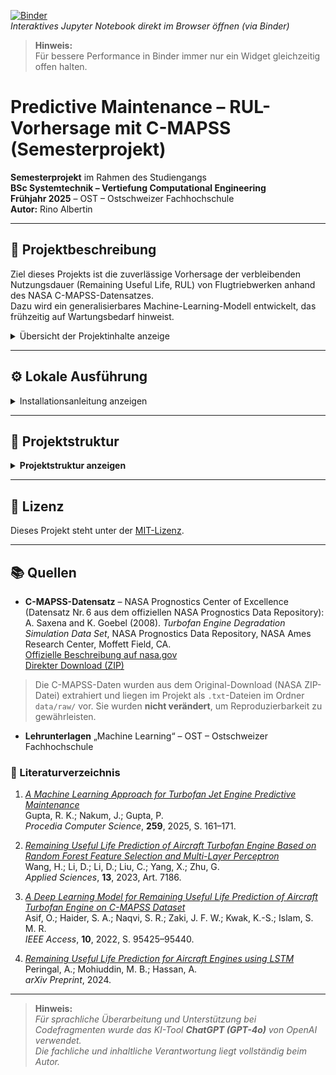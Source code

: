 [![Binder](https://mybinder.org/badge_logo.svg)](https://mybinder.org/v2/gh/Rinovative/cmapss-rul-prediction/HEAD)  
_Interaktives Jupyter Notebook direkt im Browser öffnen (via Binder)_

> **Hinweis:**  
> Für bessere Performance in Binder immer nur ein Widget gleichzeitig offen halten.

# Predictive Maintenance – RUL-Vorhersage mit C-MAPSS (Semesterprojekt)

**Semesterprojekt** im Rahmen des Studiengangs  
**BSc Systemtechnik – Vertiefung Computational Engineering**  
**Frühjahr 2025** – OST – Ostschweizer Fachhochschule  
**Autor:** Rino Albertin

---

## 📌 Projektbeschreibung

Ziel dieses Projekts ist die zuverlässige Vorhersage der verbleibenden Nutzungsdauer (Remaining Useful Life, RUL) von Flugtriebwerken anhand des NASA C-MAPSS-Datensatzes.  
Dazu wird ein generalisierbares Machine-Learning-Modell entwickelt, das frühzeitig auf Wartungsbedarf hinweist.

<details>
<summary>Übersicht der Projektinhalte anzeige</summary>

- **EDA**  
  - Mit **interaktiven Widgets** lassen sich für jeden Datensatz die vier Analyse-Sektionen (Übersicht, Settings, Sensoren, Cluster) ein- und ausklappen.  
  - **op_settings** werden über Lebensdauerkennzahlen, Verteilungsplots und Heatmaps analysiert.  
  - **Sensoren** werden mittels Zeitreihen-Overlays, Box-/Violin-Plots und trend-normalisierten Kurven untersucht.  
  - **Cluster** werden über t-SNE/DBSCAN erkannt, Sankey-Übergänge visualisiert und Eintrittszeitpunkte ausgewertet.  

- **Feature Engineering**  
  - Durch **kombinierte Features** wie Druck-Temperatur-Verhältnisse und Drehzahl-Differenzen werden komplexe Zusammenhänge abgebildet.  
  - **Teillauf-Simulation**: Bei 25 % der Einheiten wird zufällig 0 – 25 % der letzten Zyklen gekürzt, um reale unvollständige Laufzeiten zu simulieren.  
  - Zur **Normierung & Skalierung** wird die Zykluszeit auf [0, 1] normiert und pro op_cond-Gruppe z-standardisiert.  
  - Die **Zustandserkennung per Clusteranalyse** erfolgt über t-SNE/DBSCAN; anschließend wird ein Random-Forest-Klassifikator auf den Clusterlabels trainiert und diese Labels im Testset als Feature eingebunden.  
  - In **temporalen Fenstern** (± 0.25 um 25 %, 50 % und 75 % der normierten Laufzeit) werden Slope, R², Range, Mean-Diff, etc. extrahiert.  
  - Die **Feature Selection** wird mittels Random-Forest-Importance durchgeführt, um unwichtige Merkmale zu eliminieren.  

- **Modellierung & Optimierung**  
  - Verschiedene **Modelle** (Linear, Ridge, Lasso, Random Forest, Gradient Boosting, SVR, KNN, Decision Tree) werden verglichen.  
  - Durch **gewichtete Samples** mit exponentiell abnehmenden Gewichten bei niedriger RUL wird die Sensitivität auf kritische Phasen erhöht.  
  - Das **Hyperparameter-Tuning** erfolgt zweistufig auf Basis des NASA-Scores: zunächst Grobes GridSearchCV, anschliessend RandomizedSearchCV.  

- **Evaluation & Interpretation**  
  - Mit den **Metriken** RMSE, R² und asymmetrischem NASA-Score wird die Modellgüte bewertet.  
  - **Residuen- und Vorhersageplots** werden zur Identifikation systematischer Abweichungen verwendet.  
  - **XAI**-Methoden (SHAP Beeswarm/Waterfall, Partial Dependence Plots, Gini-Importance) werden eingesetzt, um globale und lokale Feature-Effekte zu erklären.  

- **Generalmodell**  
  - Durch die **Zusammenführung von FD001–FD004** wird ein umfassendes Trainingsset geschaffen.  
  - Die **Pipeline-Anpassung** wird für heterogene op_cond-Gruppen optimiert.  
  - Die **besten Modelle und Hyperparameter** aus den Einzelszenarien werden ins Generalmodell übernommen.  

Eine interaktive Notebook-Dokumentation mit zahlreichen Visualisierungen erlaubt einen vollständigen Einblick in alle Schritte.
</details>

---

## ⚙️ Lokale Ausführung
<details>
<summary>Installationsanleitung anzeigen</summary>

1. Repository klonen:
   ```bash
   git clone https://github.com/Rinovative/cmapss-rul-prediction.git
   cd cmapss-rul-prediction
   ```

2. Abhängigkeiten installieren:
   ```bash
   poetry install
   ```

3. Notebook starten:
   ```bash
   poetry run jupyter notebook
   ```

4. Notebook öffnen:  
   `ML_End2End_Projekt_Rino_Albertin_Predictive_Maintenance.ipynb`
</details>

---

## 📂 Projektstruktur
<details>
<summary><strong>Projektstruktur anzeigen</strong></summary>

```bash
.
├── .github/                         # GitHub Actions (CI)
├── cache/                           # Zwischengespeicherte Ergebnisse (Plots, Clusterlabels etc.)
│   ├── fd001/                   
│   ├── fd002/                   
│   ├── fd003/                   
│   ├── fd004/                   
│   └── fdall/
├── data/                            # Originaldaten
├── images/                          # Grafiken (z. B. Triebwerksdiagramm)
├── models/                          # Modellartefakte
│   ├── fd001/
│   ├── fd002/
│   ├── fd003/
│   ├── fd004/
│   └── fdall/
├── src/                             # Quellcode (modular aufgebaut)
│   ├── eda/                         # Explorative Datenanalyse
│   │   ├── __init__.py              
│   │   ├── eda_clustering.py        # Clusteranalyse mit t-SNE & DBSCAN
│   │   ├── eda_life.py              # Lebensdauerverteilung & Analyse
│   │   ├── eda_opsetting.py         # Analyse der Operationsbedingungen (Settings)
│   │   └── eda_sensors.py           # Sensorverläufe, Korrelationen & Klassifikationen
│   │
│   ├── fe/                          # Feature Engineering
│   │   ├── __init__.py              
│   │   ├── feature_selection.py     # Auswahl relevanter Merkmale
│   │   ├── preprocessing.py         # Vorverarbeitungsschritte (z. B. Normalisierung)
│   │   └── temporal_features.py     # Zeitreihenbasierte Features (z. B. rollierende Fenster)
│   │
│   ├── models/                      # Modelltraining & Bewertung
│   │   ├── __init__.py              
│   │   ├── hyperparameter_tuning.py # GridSearch & RandomSearch für Modelloptimierung
│   │   ├── interpretation.py        # Modellinterpretation (z. B. SHAP-Waterfalls)
│   │   ├── models.py                # Modell-Wrapper & Training / Evaluation
│   │   └── plotting.py              # Visualisierung der Modellresultate & Fehlerverteilung
│   │
│   └── util/                        # Hilfsfunktionen & Projektinfrastruktur
│       ├── poetry/                 
│       │   ├── poetry_lint.py        # Linting für GitHub Actions (Black, isort, flake8 etc.)
│       │   └── __init__.py         
│       ├── __init__.py             
│       ├── cache_util.py            # Automatisches Speichern und Laden von Plots und Ergebnissen
│       ├── data_loader.py           # Einlesen und Aufbereiten der C-MAPSS-Daten
│       ├── nb_util.py               # Jupyter-Notebook-Hilfen (Widgets, Interaktivität)
│       └── normalization.py         # Z-Norm & weitere Skalierungsfunktionen
│
├── .gitignore                       # Ausschlussregeln für Git
├── LICENSE                          # Lizenzdatei (MIT License)
├── ML_End2End_Projekt_*.ipynb       # Haupt-Notebook
├── poetry.lock                      # Fixierte Abhängigkeiten
├── pyproject.toml                   # Poetry-Projektdefinition
├── README.md                        # Projektübersicht (diese Datei)
├── requirements.txt                 # Alternativ zu Poetry – nötig für Binder
└── runtime.txt                      # Binder-konforme Python-Version
```
</details>

---

## 📄 Lizenz

Dieses Projekt steht unter der [MIT-Lizenz](LICENSE).

---

## 📚 Quellen

- **C-MAPSS-Datensatz** – NASA Prognostics Center of Excellence (Datensatz Nr. 6 aus dem offiziellen NASA Prognostics Data Repository):  
  A. Saxena and K. Goebel (2008). *Turbofan Engine Degradation Simulation Data Set*, NASA Prognostics Data Repository, NASA Ames Research Center, Moffett Field, CA.  
  [Offizielle Beschreibung auf nasa.gov](https://www.nasa.gov/intelligent-systems-division/discovery-and-systems-health/pcoe/pcoe-data-set-repository/)  
  [Direkter Download (ZIP)](https://phm-datasets.s3.amazonaws.com/NASA/6.+Turbofan+Engine+Degradation+Simulation+Data+Set.zip)

> Die C-MAPSS-Daten wurden aus dem Original-Download (NASA ZIP-Datei) extrahiert und liegen im Projekt als `.txt`-Dateien im Ordner `data/raw/` vor. Sie wurden **nicht verändert**, um Reproduzierbarkeit zu gewährleisten.

- **Lehrunterlagen** „Machine Learning“ – OST – Ostschweizer Fachhochschule

### 📖 Literaturverzeichnis

1. [*A Machine Learning Approach for Turbofan Jet Engine Predictive Maintenance*](https://doi.org/10.1016/j.procs.2025.03.317)  
   Gupta, R. K.; Nakum, J.; Gupta, P.  
   _Procedia Computer Science_, **259**, 2025, S. 161–171.

2. [*Remaining Useful Life Prediction of Aircraft Turbofan Engine Based on Random Forest Feature Selection and Multi-Layer Perceptron*](https://doi.org/10.3390/app13127186)  
   Wang, H.; Li, D.; Li, D.; Liu, C.; Yang, X.; Zhu, G.  
   _Applied Sciences_, **13**, 2023, Art. 7186.

3. [*A Deep Learning Model for Remaining Useful Life Prediction of Aircraft Turbofan Engine on C-MAPSS Dataset*](https://doi.org/10.1109/ACCESS.2022.3203406)  
   Asif, O.; Haider, S. A.; Naqvi, S. R.; Zaki, J. F. W.; Kwak, K.-S.; Islam, S. M. R.  
   _IEEE Access_, **10**, 2022, S. 95425–95440.

4. [*Remaining Useful Life Prediction for Aircraft Engines using LSTM*](https://arxiv.org/abs/2401.07590)  
   Peringal, A.; Mohiuddin, M. B.; Hassan, A.  
   _arXiv Preprint_, 2024.


---
> **Hinweis:**  
> *Für sprachliche Überarbeitung und Unterstützung bei Codefragmenten wurde das KI-Tool **ChatGPT (GPT-4o)** von OpenAI verwendet.*  
> *Die fachliche und inhaltliche Verantwortung liegt vollständig beim Autor.*